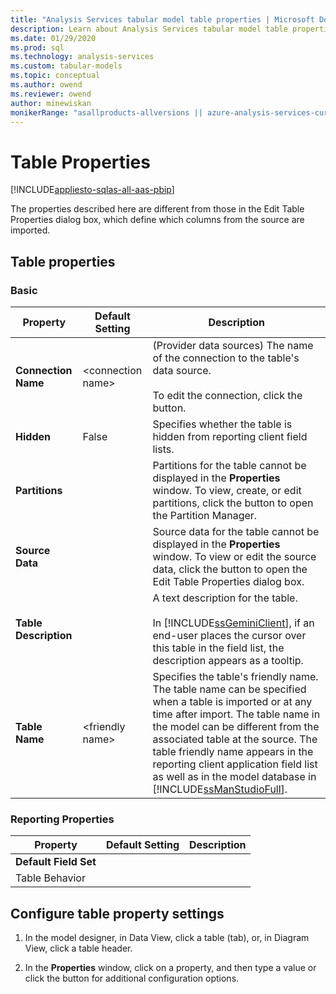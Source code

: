 ```yaml
---
title: "Analysis Services tabular model table properties | Microsoft Docs"
description: Learn about Analysis Services tabular model table properties and how to configure them.
ms.date: 01/29/2020
ms.prod: sql
ms.technology: analysis-services
ms.custom: tabular-models
ms.topic: conceptual
ms.author: owend
ms.reviewer: owend
author: minewiskan
monikerRange: "asallproducts-allversions || azure-analysis-services-current || power-bi-premium-current || >= sql-analysis-services-2016"
---
```

# Table Properties

[!INCLUDE[appliesto-sqlas-all-aas-pbip](../includes/appliesto-sqlas-all-aas-pbip.md)]

The properties described here are different from those in the Edit Table Properties dialog box, which define which columns from the source are imported.  
  
## Table properties

### Basic
  
|Property|Default Setting|Description|  
|--------------|---------------------|-----------------|  
|**Connection Name**|\<connection name>|(Provider data sources) The name of the connection to the table's data source.<br /><br /> To edit the connection, click the button. |  
|**Hidden**|False|Specifies whether the table is hidden from reporting client field lists.|  
|**Partitions**||Partitions for the table cannot be displayed in the **Properties** window. To view, create, or edit partitions, click the button to open the Partition Manager.|  
|**Source Data**||Source data for the table cannot be displayed in the **Properties** window. To view or edit the source data, click the button to open the Edit Table Properties dialog box.|  
|**Table Description**||A text description for the table.<br /><br /> In [!INCLUDE[ssGeminiClient](../includes/ssgeminiclient-md.md)], if an end-user places the cursor over this table in the field list, the description appears as a tooltip.|  
|**Table Name**|\<friendly name>|Specifies the table's friendly name. The table name can be specified when a table is imported or at any time after import. The table name in the model can be different from the associated table at the source. The table friendly name appears in the reporting client application field list as well as in the model database in [!INCLUDE[ssManStudioFull](../includes/ssmanstudiofull-md.md)].|  
  
### Reporting Properties
  
|Property|Default Setting|Description|  
|--------------|---------------------|-----------------|  
|**Default Field Set**|||  
|Table Behavior|||  
  
## Configure table property settings  
  
1. In the model designer, in Data View, click a table (tab), or, in Diagram View, click a table header.  
  
2. In the **Properties** window, click on a property, and then type a value or click the button for additional configuration options.  
